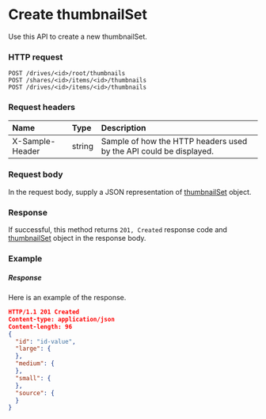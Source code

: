 # Create thumbnailSet

Use this API to create a new thumbnailSet.
### HTTP request
```http
POST /drives/<id>/root/thumbnails
POST /shares/<id>/items/<id>/thumbnails
POST /drives/<id>/items/<id>/thumbnails

```
### Request headers
| Name       | Type | Description|
|:---------------|:--------|:----------|
| X-Sample-Header  | string  | Sample of how the HTTP headers used by the API could be displayed.|

### Request body
In the request body, supply a JSON representation of [thumbnailSet](../resources/thumbnailset.md) object.


### Response
If successful, this method returns `201, Created` response code and [thumbnailSet](../resources/thumbnailset.md) object in the response body.

### Example
##### Response
Here is an example of the response.
```json
HTTP/1.1 201 Created
Content-type: application/json
Content-length: 96
{
  "id": "id-value",
  "large": {
  },
  "medium": {
  },
  "small": {
  },
  "source": {
  }
}
```
<!-- uuid: 7f2a7ce1-5e62-47cd-9f15-d15bcd8085cb\n2015-10-09 15:13:50 UTC -->